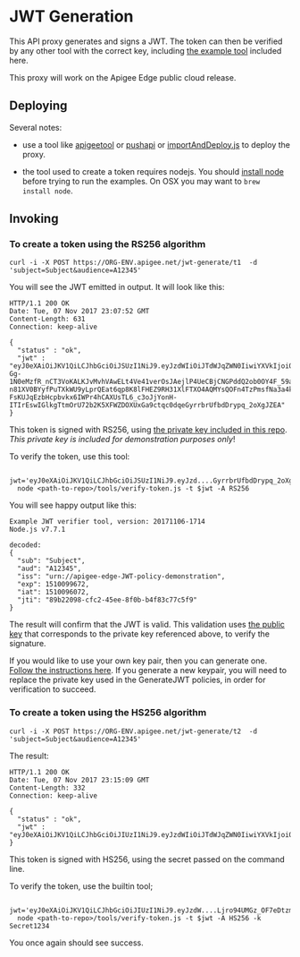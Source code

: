 # JWT Generation

This API proxy generates and signs a JWT. The token can then be verified by any other tool with the correct key, including  [the example tool](../../tools/verify-token.js) included here.

This proxy will work on the Apigee Edge public cloud release.

## Deploying

Several notes:

* use a tool like [apigeetool](https://github.com/apigee/apigeetool-node) or [pushapi](https://github.com/carloseberhardt/apiploy) or
[importAndDeploy.js](https://github.com/DinoChiesa/apigee-edge-js/blob/master/examples/importAndDeploy.js)
to deploy the proxy.

* the tool used to create a token requires nodejs.  You should [install node](https://nodejs.org/en/download/) before trying to run the examples. On OSX you may want to `brew install node`.

## Invoking

### To create a token using the RS256 algorithm

```
curl -i -X POST https://ORG-ENV.apigee.net/jwt-generate/t1  -d 'subject=Subject&audience=A12345'
```

You will see the JWT emitted in output. It will look like this:

```
HTTP/1.1 200 OK
Date: Tue, 07 Nov 2017 23:07:52 GMT
Content-Length: 631
Connection: keep-alive

{
  "status" : "ok",
  "jwt" : "eyJ0eXAiOiJKV1QiLCJhbGciOiJSUzI1NiJ9.eyJzdWIiOiJTdWJqZWN0IiwiYXVkIjoiQTEyMzQ1IiwiaXNzIjoidXJuOi8vYXBpZ2VlLWVkZ2UtSldULXBvbGljeS1kZW1vbnN0cmF0aW9uIiwiZXhwIjoxNTEwMDk5NjcyLCJpYXQiOjE1MTAwOTYwNzIsImp0aSI6Ijg5YjIyMDk4LWNmYzItNDVlZS04ZjBiLWI0ZjgzYzc3YzVmOSJ9.QHsz4rveyqc7xhenTkzSU1I0TS7tN6d2NM0d6VP51o0d57fJZ3ujT_wXy43bTjeqXWa4IkI-Gg-1N0eMzfR_nCT3VoKALKJvMvhVAwELt4Ve41verOsJAejlP4UeCBjCNGPddQ2ob0OY4F_59avYy-n81XV0BYyfPuTXkWU9yLprQEat6qp8K8lFHEZ9RH31XlFTXO4AQMYsQOFn4TzPmsfNa3a4kR7pZykeQZO-FsKUJqEzbHcpbvkx6IWPr4hCAXUsTL6_c3oJjYonH-ITIrEswIGlkgTtmOrU72b2K5XFWZDOXUxGa9ctqc0dqeGyrrbrUfbdDrypq_2oXgJZEA"
}
```

This token is signed with RS256, using [the private key included in this repo](../../../tools/keys/private-pkcs8.pem). _This private key is included for demonstration purposes only_!

To verify the token, use this tool:

```
  jwt='eyJ0eXAiOiJKV1QiLCJhbGciOiJSUzI1NiJ9.eyJzd....GyrrbrUfbdDrypq_2oXgJZEA'
  node <path-to-repo>/tools/verify-token.js -t $jwt -A RS256
```

You will see happy output like this:

```
Example JWT verifier tool, version: 20171106-1714
Node.js v7.7.1

decoded:
{
  "sub": "Subject",
  "aud": "A12345",
  "iss": "urn://apigee-edge-JWT-policy-demonstration",
  "exp": 1510099672,
  "iat": 1510096072,
  "jti": "89b22098-cfc2-45ee-8f0b-b4f83c77c5f9"
}
```

The result will confirm that the JWT is valid.  This validation uses [the public
key](../../../tools/keys/public.pem) that corresponds to the private key referenced
above, to verify the signature.

If you would like to use your own key pair, then you can generate one. [Follow the
instructions here](../../../tools/keys/). If you generate a new keypair, you will need
to replace the private key used in the GenerateJWT policies, in order for verification to
succeed.


### To create a token using the HS256 algorithm

```
curl -i -X POST https://ORG-ENV.apigee.net/jwt-generate/t2  -d 'subject=Subject&audience=A12345'
```

The result:

```
HTTP/1.1 200 OK
Date: Tue, 07 Nov 2017 23:15:09 GMT
Content-Length: 332
Connection: keep-alive

{
  "status" : "ok",
  "jwt" : "eyJ0eXAiOiJKV1QiLCJhbGciOiJIUzI1NiJ9.eyJzdWIiOiJTdWJqZWN0IiwiYXVkIjoiQTEyMzQ1IiwiaXNzIjoidXJuOi8vYXBpZ2VlLWVkZ2UtSldULXBvbGljeS1kZW1vbnN0cmF0aW9uIiwiZXhwIjoxNTEwMTAwMTA5LCJpYXQiOjE1MTAwOTY1MDksImp0aSI6ImFhMWU2ZjM1LTQzOWMtNGFlYi05MTdmLTcxNDUzZTQxNmVkMSJ9.u2E4lx1GZP5qA3MNMrWt0Ljro94UMGz_OF7eDtzmnQs"
}

```

This token is signed with HS256, using the secret passed on the command line.

To verify the token, use the builtin tool;

```
  jwt='eyJ0eXAiOiJKV1QiLCJhbGciOiJIUzI1NiJ9.eyJzdW....Ljro94UMGz_OF7eDtzmnQs'
  node <path-to-repo>/tools/verify-token.js -t $jwt -A HS256 -k Secret1234
```

You once again should see success.


